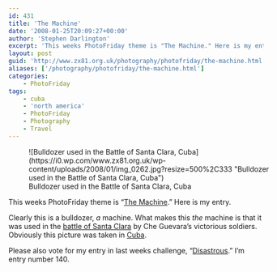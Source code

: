 ```yaml
---
id: 431
title: 'The Machine'
date: '2008-01-25T20:09:27+00:00'
author: 'Stephen Darlington'
excerpt: 'This weeks PhotoFriday theme is "The Machine." Here is my entry.'
layout: post
guid: 'http://www.zx81.org.uk/photography/photofriday/the-machine.html'
aliases: ['/photography/photofriday/the-machine.html']
categories:
    - PhotoFriday
tags:
    - cuba
    - 'north america'
    - PhotoFriday
    - Photography
    - Travel
---
```


<figure aria-describedby="caption-attachment-1256" class="wp-caption aligncenter" id="attachment_1256" style="width: 500px">![Bulldozer used in the Battle of Santa Clara, Cuba](https://i0.wp.com/www.zx81.org.uk/wp-content/uploads/2008/01/img_0262.jpg?resize=500%2C333 "Bulldozer used in the Battle of Santa Clara, Cuba")<figcaption class="wp-caption-text" id="caption-attachment-1256">Bulldozer used in the Battle of Santa Clara, Cuba</figcaption></figure>

This weeks PhotoFriday theme is “[The Machine](http://www.photofriday.com/archives/challenge/000739.php).” Here is my entry.

Clearly this is a bulldozer, *a* machine. What makes this *the* machine is that it was used in the [battle of Santa Clara](http://en.wikipedia.org/wiki/Santa_Clara%2C_Cuba#Battle_of_Santa_Clara) by Che Guevara’s victorious soldiers. Obviously this picture was taken in [Cuba](/travel/cuba.html).

Please also vote for my entry in last weeks challenge, “[Disastrous](http://www.photofriday.com/linkviewer.php?id=737).” I’m entry number 140.